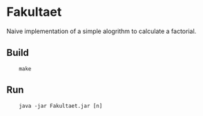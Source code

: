 # Fakultaet

Naive implementation of a simple alogrithm to calculate a factorial.

## Build

        make

## Run

        java -jar Fakultaet.jar [n]
